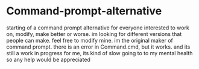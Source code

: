 # Command-prompt-alternative
starting of a command prompt alternative for everyone interested to work on, modify, make better or worse. im looking for different versions that people can make. feel free to modify mine. im the original maker of command prompt.
there is an error in Command.cmd, but it works. and its still a work in progress for me, its kind of slow going to to my mental health so any help would be appreciated
